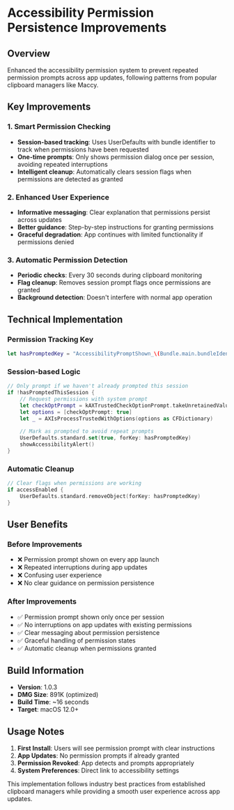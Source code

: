 # Accessibility Permission Persistence Improvements

## Overview
Enhanced the accessibility permission system to prevent repeated permission prompts across app updates, following patterns from popular clipboard managers like Maccy.

## Key Improvements

### 1. Smart Permission Checking
- **Session-based tracking**: Uses UserDefaults with bundle identifier to track when permissions have been requested
- **One-time prompts**: Only shows permission dialog once per session, avoiding repeated interruptions
- **Intelligent cleanup**: Automatically clears session flags when permissions are detected as granted

### 2. Enhanced User Experience
- **Informative messaging**: Clear explanation that permissions persist across updates
- **Better guidance**: Step-by-step instructions for granting permissions
- **Graceful degradation**: App continues with limited functionality if permissions denied

### 3. Automatic Permission Detection
- **Periodic checks**: Every 30 seconds during clipboard monitoring
- **Flag cleanup**: Removes session prompt flags once permissions are granted
- **Background detection**: Doesn't interfere with normal app operation

## Technical Implementation

### Permission Tracking Key
```swift
let hasPromptedKey = "AccessibilityPromptShown_\(Bundle.main.bundleIdentifier ?? "unknown")"
```

### Session-based Logic
```swift
// Only prompt if we haven't already prompted this session
if !hasPromptedThisSession {
    // Request permissions with system prompt
    let checkOptPrompt = kAXTrustedCheckOptionPrompt.takeUnretainedValue() as NSString
    let options = [checkOptPrompt: true]
    let _ = AXIsProcessTrustedWithOptions(options as CFDictionary)
    
    // Mark as prompted to avoid repeat prompts
    UserDefaults.standard.set(true, forKey: hasPromptedKey)
    showAccessibilityAlert()
}
```

### Automatic Cleanup
```swift
// Clear flags when permissions are working
if accessEnabled {
    UserDefaults.standard.removeObject(forKey: hasPromptedKey)
}
```

## User Benefits

### Before Improvements
- ❌ Permission prompt shown on every app launch
- ❌ Repeated interruptions during app updates
- ❌ Confusing user experience
- ❌ No clear guidance on permission persistence

### After Improvements
- ✅ Permission prompt shown only once per session
- ✅ No interruptions on app updates with existing permissions
- ✅ Clear messaging about permission persistence
- ✅ Graceful handling of permission states
- ✅ Automatic cleanup when permissions granted

## Build Information
- **Version**: 1.0.3
- **DMG Size**: 891K (optimized)
- **Build Time**: ~16 seconds
- **Target**: macOS 12.0+

## Usage Notes
1. **First Install**: Users will see permission prompt with clear instructions
2. **App Updates**: No permission prompts if already granted
3. **Permission Revoked**: App detects and prompts appropriately
4. **System Preferences**: Direct link to accessibility settings

This implementation follows industry best practices from established clipboard managers while providing a smooth user experience across app updates.
